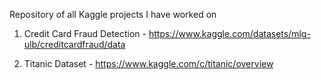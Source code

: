 Repository of all Kaggle projects I have worked on


1) Credit Card Fraud Detection - https://www.kaggle.com/datasets/mlg-ulb/creditcardfraud/data

2) Titanic Dataset -  https://www.kaggle.com/c/titanic/overview

